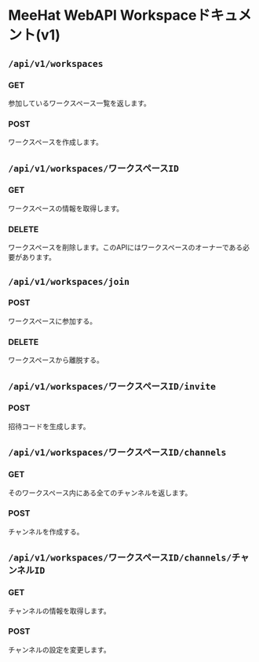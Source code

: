 # MeeHat WebAPI Workspaceドキュメント(v1)
## `/api/v1/workspaces`
### GET
参加しているワークスペース一覧を返します。
### POST
ワークスペースを作成します。


## `/api/v1/workspaces/ワークスペースID`
### GET
ワークスペースの情報を取得します。
### DELETE
ワークスペースを削除します。このAPIにはワークスペースのオーナーである必要があります。


## `/api/v1/workspaces/join`
### POST
ワークスペースに参加する。
### DELETE
ワークスペースから離脱する。

## `/api/v1/workspaces/ワークスペースID/invite`
### POST
招待コードを生成します。

## `/api/v1/workspaces/ワークスペースID/channels`
### GET
そのワークスペース内にある全てのチャンネルを返します。
### POST
チャンネルを作成する。


## `/api/v1/workspaces/ワークスペースID/channels/チャンネルID`
### GET
チャンネルの情報を取得します。
### POST
チャンネルの設定を変更します。
